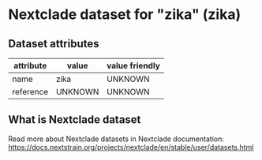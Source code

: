 # Nextclade dataset for "zika" (zika)


## Dataset attributes

| attribute            | value                | value friendly                           |
| -------------------- | -------------------- | ---------------------------------------- |
| name                 | zika                 | UNKNOWN                                  |
| reference            | UNKNOWN              | UNKNOWN                                  |


## What is Nextclade dataset

Read more about Nextclade datasets in Nextclade documentation: https://docs.nextstrain.org/projects/nextclade/en/stable/user/datasets.html
